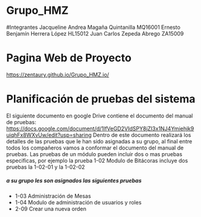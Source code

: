 # Grupo_HMZ
#Integrantes 
  Jacqueline Andrea Magaña Quintanilla MQ16001
  Ernesto Benjamín Herrera López HL15012
  Juan Carlos Zepeda Abrego ZA15009
  
# Pagina Web de Proyecto
https://zentaury.github.io/Grupo_HMZ.io/



# Planificación de pruebas del sistema
El siguiente documento en google Drive contiene el documento del manual de pruebas: 
https://docs.google.com/document/d/1lfVeGD2VIdSPY8jZI3x1NJ4Ymiehjk9uiqhFx8WXvUw/edit?usp=sharing
Dentro de este documento realizará los detalles de las pruebas que le han sido asignadas a su grupo, al final entre todos los compañeros vamos a conformar el documento del manual de pruebas. Las pruebas de un módulo pueden incluir dos o mas pruebas especificas, por ejemplo la prueba 1-02 Modulo de Bitácoras incluye dos pruebas la 1-02-01 y la 1-02-02


##### a su grupo les son asignados las siguientes pruebas
* 1-03 Administración de Mesas
* 1-04 Modulo de administración de usuarios y roles
* 2-09 Crear una nueva orden

